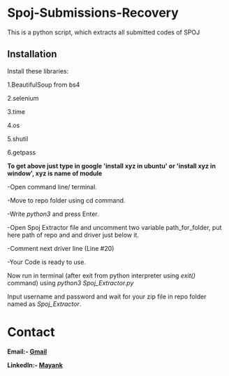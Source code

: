 # Spoj-Submissions-Recovery
This is a python script, which extracts all submitted codes of SPOJ


## Installation

Install these libraries:

1.BeautifulSoup from bs4 

2.selenium

3.time

4.os

5.shutil

6.getpass


**To get above just type in google 'install xyz in ubuntu' or 'install xyz in window', xyz is name of module**

-Open command line/ terminal.

-Move to repo folder using cd command.

-Write *python3* and press Enter.

-Open Spoj Extractor file and uncomment two variable path_for_folder, put here path of repo and and driver just below it. 

-Comment next driver line (Line #20)

-Your Code is ready to use.



Now run in terminal (after exit from python interpreter using *exit()* command) using *python3 Spoj_Extractor.py*

Input username and password and wait for your zip file in repo folder named as *Spoj_Extractor*.

# Contact
**Email:- [Gmail](mayank.soni055@gmail.com)**

**LinkedIn:- [Mayank](www.linkedin.com/in/mayank-soni-05)**



